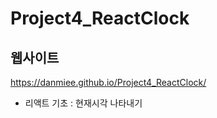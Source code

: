 # Project4_ReactClock

## 웹사이트

https://danmiee.github.io/Project4_ReactClock/

- 리액트 기초 : 현재시각 나타내기
